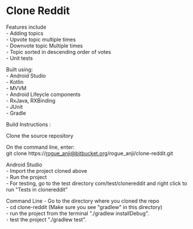 # Clone Reddit

Features include  
    - Adding topics  
	- Upvote topic multiple times  
	- Downvote topic Multiple times  
	- Topic sorted in descending order of votes  
	- Unit tests  

Built using:  
	- Android Studio  
	- Kotlin  
	- MVVM  
	- Android Lifeycle components  
	- RxJava, RXBinding  
	- JUnit  
	- Gradle  

Build Instructions :  

Clone the source repository  

On the command line, enter:  
	git clone https://rogue_anji@bitbucket.org/rogue_anji/clone-reddit.git  

Android Studio  
	- Import the project cloned above  
	- Run the project  
	- For testing, go to the test directory com/test/clonereddit and right click to run "Tests in clonereddit"  

Command Line - Go to the directory where you cloned the repo  
	- cd clone-reddit (Make sure you see "gradlew" in this directory)  
	- run the project from the terminal "./gradlew installDebug".  
	- test the project "./gradlew test".  
